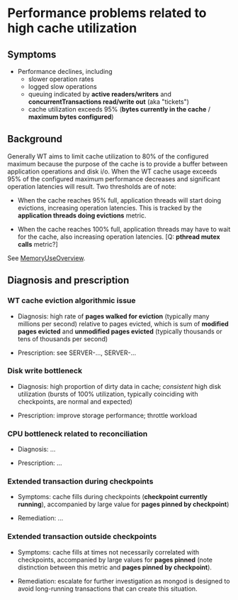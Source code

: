 # Performance problems related to high cache utilization

## Symptoms

* Performance declines, including
  * slower operation rates
  * logged slow operations
  * queuing indicated by **active readers/writers** and
    **concurrentTransactions read/write out** (aka "tickets")
  * cache utilization exceeds 95% (**bytes currently in the cache** / **maximum bytes configured**)

## Background

Generally WT aims to limit cache utilization to 80% of the configured maximum
because the purpose of the cache is to provide a buffer between application
operations and disk i/o.  When the WT cache usage exceeds 95% of the configured
maximum performance decreases and significant operation latencies will result.
Two thresholds are of note:

* When the cache reaches 95% full, application threads will start doing
  evictions, increasing operation latencies. This is tracked by the
  **application threads doing evictions** metric.

* When the cache reaches 100% full, application threads may have to wait for
  the cache, also increasing operation latencies.
  [Q: **pthread mutex calls** metric?]

See [MemoryUseOverview](MemoryUseOverview.md).

## Diagnosis and prescription

### WT cache eviction algorithmic issue

* Diagnosis: high rate of **pages walked for eviction** (typically many
  millions per second) relative to pages evicted, which is sum of
  **modified pages evicted** and **unmodified pages evicted** (typically
  thousands or tens of thousands per second)

* Prescription: see SERVER-..., SERVER-...

### Disk write bottleneck

* Diagnosis: high proportion of dirty data in cache; *consistent* high disk
  utilization (bursts of 100% utilization, typically coinciding with checkpoints,
  are normal and expected)

* Prescription: improve storage performance; throttle workload

### CPU bottleneck related to reconciliation

* Diagnosis: ...

* Prescription: ...

### Extended transaction during checkpoints

* Symptoms: cache fills during checkpoints (**checkpoint currently
  running**), accompanied by large value for **pages pinned by
  checkpoint**)

* Remediation: ...

### Extended transaction outside checkpoints

* Symptoms: cache fills at times not necessarily correlated
  with checkpoints, accompanied by large values for **pages
  pinned** (note distinction between this metric and **pages
  pinned by checkpoint**).

* Remediation: escalate for further investigation as mongod
  is designed to avoid long-running transactions that can
  create this situation.

